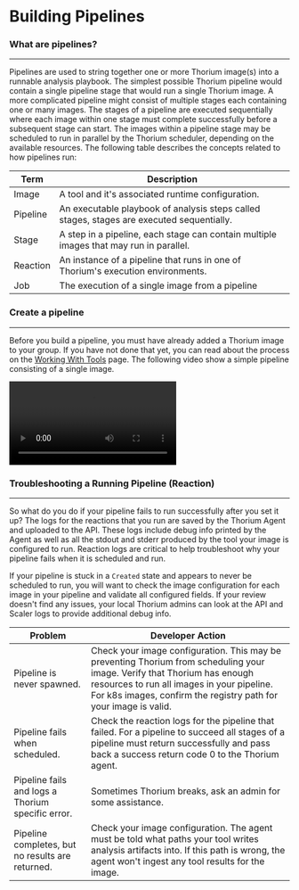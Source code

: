 # Building Pipelines

### What are pipelines?
---
Pipelines are used to string together one or more Thorium image(s) into a runnable analysis playbook. The simplest
possible Thorium pipeline would contain a single pipeline stage that would run a single Thorium image. A more
complicated pipeline might consist of multiple stages each containing one or many images. The stages of a pipeline are
executed sequentially where each image within one stage must complete successfully before a subsequent stage can start.
The images within a pipeline stage may be scheduled to run in parallel by the Thorium scheduler, depending on the
available resources. The following table describes the concepts related to how pipelines run:

| Term | Description |
| ---- | ---- |
| Image | A tool and it's associated runtime configuration. |
| Pipeline | An executable playbook of analysis steps called stages, stages are executed sequentially. |
| Stage | A step in a pipeline, each stage can contain multiple images that may run in parallel. |
| Reaction | An instance of a pipeline that runs in one of Thorium's execution environments. |
| Job | The execution of a single image from a pipeline |

### Create a pipeline
---

Before you build a pipeline, you must have already added a Thorium image to your group. If you have not done that yet,
you can read about the process on the [Working With Tools](./images.md) page. The following video show a simple pipeline consisting
of a single image.

<video autoplay loop controls>
  <source src="../static_resources/create-pipeline.mp4", type="video/mp4">
</video>


### Troubleshooting a Running Pipeline (Reaction)
---

So what do you do if your pipeline fails to run successfully after you set it up? The logs for the reactions that you run are saved by the Thorium Agent and uploaded to the API. These logs include debug info printed by the Agent as well as all the stdout and stderr produced by the tool your image is configured to run. Reaction logs are critical to help troubleshoot why your pipeline fails when it is scheduled and run.

If your pipeline is stuck in a `Created` state and appears to never be scheduled to run, you will want to check the image configuration for each image in your pipeline and validate all configured fields. If your review doesn't find any issues, your local Thorium admins can look at the API and Scaler logs to provide additional debug info.

| Problem | Developer Action |
| ------- | ---------------- |
| Pipeline is never spawned. | Check your image configuration. This may be preventing Thorium from scheduling your image. Verify that Thorium has enough resources to run all images in your pipeline. For k8s images, confirm the registry path for your image is valid. |
| Pipeline fails when scheduled. | Check the reaction logs for the pipeline that failed. For a pipeline to succeed all stages of a pipeline must return successfully and pass back a success return code 0 to the Thorium agent. |
| Pipeline fails and logs a Thorium specific error. | Sometimes Thorium breaks, ask an admin for some assistance. |
| Pipeline completes, but no results are returned. | Check your image configuration. The agent must be told what paths your tool writes analysis artifacts into. If this path is wrong, the agent won't ingest any tool results for the image. |